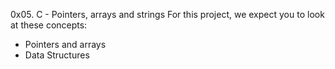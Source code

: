 0x05. C - Pointers, arrays and strings
For this project, we expect you to look at these concepts:

- Pointers and arrays
- Data Structures
